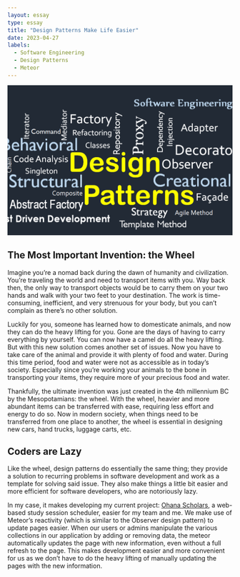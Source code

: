 ```yaml
---
layout: essay
type: essay
title: "Design Patterns Make Life Easier"
date: 2023-04-27
labels:
  - Software Engineering
  - Design Patterns
  - Meteor
---
```

<img class="img-fluid" src="../img/designpatterns.webp">

## The Most Important Invention: the Wheel

Imagine you’re a nomad back during the dawn of humanity and civilization. You’re traveling the world and need to transport items with you. Way back then, the only way to transport objects would be to carry them on your two hands and walk with your two feet to your destination. The work is time-consuming, inefficient, and very strenuous for your body, but you can’t complain as there’s no other solution. 

Luckily for you, someone has learned how to domesticate animals, and now they can do the heavy lifting for you. Gone are the days of having to carry everything by yourself. You can now have a camel do all the heavy lifting. But with this new solution comes another set of issues. Now you have to take care of the animal and provide it with plenty of food and water. During this time period, food and water were not as accessible as in today’s society. Especially since you’re working your animals to the bone in transporting your items, they require more of your precious food and water.

Thankfully, the ultimate invention was just created in the 4th millennium BC by the Mesopotamians: the wheel. With the wheel, heavier and more abundant items can be transferred with ease, requiring less effort and energy to do so. Now in modern society, when things need to be transferred from one place to another, the wheel is essential in designing new cars, hand trucks, luggage carts, etc. 

## Coders are Lazy

Like the wheel, design patterns do essentially the same thing; they provide a solution to recurring problems in software development and work as a template for solving said issue. They also make things a little bit easier and more efficient for software developers, who are notoriously lazy.

In my case, it makes developing my current project: [Ohana Scholars](https://ohana-scholars.github.io/), a web-based study session scheduler, easier for my team and me. We make use of Meteor’s reactivity (which is similar to the Observer design pattern) to update pages easier. When our users or admins manipulate the various collections in our application by adding or removing data, the meteor automatically updates the page with new information, even without a full refresh to the page. This makes development easier and more convenient for us as we don’t have to do the heavy lifting of manually updating the pages with the new information.
